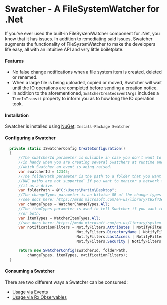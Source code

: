 # Swatcher - A FileSystemWatcher for .Net 
If you've ever used the built-in FileSystemWatcher component for .Net, you know that it has issues. In addition to remediating said issues, Swatcher augments the functionality of FileSystemWatcher to make the developers life easy, all with an intuitive API and very little boiletplate.

#### Features
* No false change notifications when a file system item is created, deleted or renamed.
* When a large file is being uploaded, copied or moved, Swatcher will wait until the IO operations are completed before sending a creation notice. 
* In addition to the aforementioned, `SwatcherCreatedEventArgs` includes a `TimeInTransit` property to inform you as to how long the IO operation took.

#### Installation
Swatcher is installed using [NuGet](https://www.nuget.org/packages/Swatcher/):
`Install-Package Swatcher`
      
#### Configuring a Swatcher
```c#
  private static ISwatcherConfig CreateConfiguration()
  {
      //The swatcherId parameter is nullable in case you don't want to use it. It really comes 
      //in handy when you are creating several Swatchers at runtime and you need to know from  
      //which Swatcher an event is being raised.
      var swatcherId = 12345;
      //The folderPath parameter is the path to a folder that you want Swatcher to watch.
      //UNC paths are not supported! If you want to monitor a network folder, you need to map
      //it as a drive.
      var folderPath = @"C:\Users\Martin\Desktop";
      //The changeTypes parameter is an bitwise OR of the change types that you want Swatcher to tell you about.
      //see docs here: https://msdn.microsoft.com/en-us/library/t6xf43e0(v=vs.110).aspx
      var changeTypes = WatcherChangeTypes.All;
      //The itemTypes parameter is used to tell Swatcher if you want to be notified of changes to files, folders,
      //or both. 
      var itemTypes = WatcherItemTypes.All;
      //see docs here: https://msdn.microsoft.com/en-us/library/system.io.notifyfilters(v=vs.110).aspx
      var notificationFilters = NotifyFilters.Attributes | NotifyFilters.CreationTime |
                                NotifyFilters.DirectoryName | NotifyFilters.FileName |
                                NotifyFilters.LastAccess | NotifyFilters.LastWrite |
                                NotifyFilters.Security | NotifyFilters.Size;

      return new SwatcherConfig(swatcherId, folderPath,
          changeTypes, itemTypes, notificationFilters);
  }
```

#### Consuming a Swatcher
There are two different ways a Swatcher can be consumed:
* [Usage via Events](https://github.com/MizzellConsulting/Swatcher/wiki/Usage-via-Events)
* [Usage via Rx Observables](https://github.com/MizzellConsulting/Swatcher/wiki/Usage-via-Rx-Observables)
